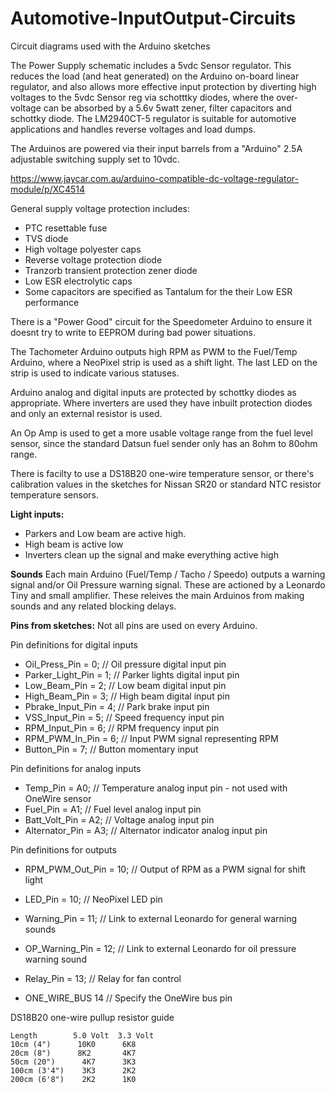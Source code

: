 # Automotive-InputOutput-Circuits
Circuit diagrams used with the Arduino sketches

The Power Supply schematic includes a 5vdc Sensor regulator. This reduces the load (and heat generated) on
the Arduino on-board linear regulator, and also allows more effective input protection
by diverting high voltages to the 5vdc Sensor reg via schotttky diodes, where the over-voltage can be absorbed
by a 5.6v 5watt zener, filter capacitors and schottky diode.
The LM2940CT-5 regulator is suitable for automotive applications and handles reverse voltages and load dumps.

The Arduinos are powered via their input barrels from a "Arduino" 2.5A adjustable switching supply set to 10vdc.

https://www.jaycar.com.au/arduino-compatible-dc-voltage-regulator-module/p/XC4514

General supply voltage protection includes:
- PTC resettable fuse
- TVS diode
- High voltage polyester caps
- Reverse voltage protection diode
- Tranzorb transient protection zener diode
- Low ESR electrolytic caps
- Some capacitors are specified as Tantalum for the their Low ESR performance

There is a "Power Good" circuit for the Speedometer Arduino to ensure it doesnt try to write to EEPROM
during bad power situations.

The Tachometer Arduino outputs high RPM as PWM to the Fuel/Temp Arduino, where a NeoPixel strip is used
as a shift light. The last LED on the strip is used to indicate various statuses.

Arduino analog and digital inputs are protected by schottky diodes as appropriate. Where inverters are used
they have inbuilt protection diodes and only an external resistor is used.

An Op Amp is used to get a more usable voltage range from the fuel level sensor, since the standard Datsun fuel sender
only has an 8ohm to 80ohm range.

There is facilty to use a DS18B20 one-wire temperature sensor, or there's calibration values in the
sketches for Nissan SR20 or standard NTC resistor temperature sensors.

**Light inputs:**
- Parkers and Low beam are active high.
- High beam is active low
- Inverters clean up the signal and make everything active high

**Sounds**
Each main Arduino (Fuel/Temp / Tacho / Speedo) outputs a warning signal and/or Oil Pressure warning signal. These are actioned
by a Leonardo Tiny and small amplifier. These releives the main Arduinos from making sounds and any related blocking delays.

**Pins from sketches:**
Not all pins are used on every Arduino.

Pin definitions for digital inputs
- Oil_Press_Pin = 0;              // Oil pressure digital input pin
- Parker_Light_Pin = 1;           // Parker lights digital input pin
- Low_Beam_Pin = 2;  // Low beam digital input pin
- High_Beam_Pin = 3;              // High beam digital input pin
- Pbrake_Input_Pin = 4;           // Park brake input pin
- VSS_Input_Pin = 5;              // Speed frequency input pin
- RPM_Input_Pin = 6;  // RPM frequency input pin
- RPM_PWM_In_Pin = 6;             // Input PWM signal representing RPM
- Button_Pin = 7;  // Button momentary input

Pin definitions for analog inputs
- Temp_Pin = A0;                  // Temperature analog input pin - not used with OneWire sensor
- Fuel_Pin = A1;                  // Fuel level analog input pin
- Batt_Volt_Pin = A2;             // Voltage analog input pin
- Alternator_Pin = A3;            // Alternator indicator analog input pin

Pin definitions for outputs
- RPM_PWM_Out_Pin = 10;            // Output of RPM as a PWM signal for shift light
- LED_Pin = 10;                   // NeoPixel LED pin
- Warning_Pin = 11;               // Link to external Leonardo for general warning sounds
- OP_Warning_Pin = 12;            // Link to external Leonardo for oil pressure warning sound
- Relay_Pin = 13;                 // Relay for fan control

- ONE_WIRE_BUS 14                // Specify the OneWire bus pin

DS18B20 one-wire pullup resistor guide
```
Length        5.0 Volt  3.3 Volt
10cm (4")      10K0      6K8
20cm (8")      8K2       4K7
50cm (20")      4K7      3K3
100cm (3'4")    3K3      2K2
200cm (6'8")    2K2      1K0
```
